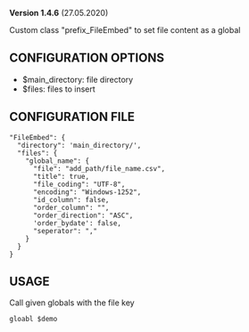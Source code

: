 **Version 1.4.6** (27.05.2020)

Custom class "prefix_FileEmbed" to set file content as a global

## CONFIGURATION OPTIONS
* $main_directory: file directory
* $files: files to insert

## CONFIGURATION FILE
```
"FileEmbed": {
  "directory": 'main_directory/',
  "files": {
    "global_name": {
      "file": "add_path/file_name.csv",
      "title": true,
      "file_coding": "UTF-8",
      "encoding": "Windows-1252",
      "id_column": false,
      "order_column": "",
      "order_direction": "ASC",
      'order_bydate': false,
      "seperator": ","
    }
  }
}
```

## USAGE
Call given globals with the file key
```
gloabl $demo
```
